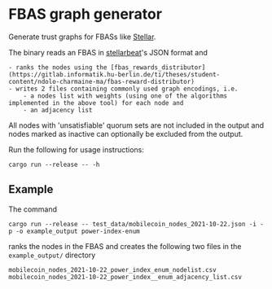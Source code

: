 # FBAS graph generator

Generate trust graphs for FBASs like [Stellar](https://www.stellar.org/).

The binary reads an FBAS in [stellarbeat](https://stellarbeat.io/)'s JSON format and

    - ranks the nodes using the [fbas_rewards_distributor](https://gitlab.informatik.hu-berlin.de/ti/theses/student-content/ndolo-charmaine-ma/fbas-reward-distributor)
    - writes 2 files containing commonly used graph encodings, i.e.
        - a nodes list with weights (using one of the algorithms implemented in the above tool) for each node and
        - an adjacency list

All nodes with 'unsatisfiable' quorum sets are not included in the output and nodes marked as inactive can optionally be excluded from the output.

Run the following for usage instructions:

```
cargo run --release -- -h
```

## Example

The command

```
cargo run --release -- test_data/mobilecoin_nodes_2021-10-22.json -i -p -o example_output power-index-enum
```

ranks the nodes in the FBAS and creates the following two files in the `example_output/` directory

```
mobilecoin_nodes_2021-10-22_power_index_enum_nodelist.csv
mobilecoin_nodes_2021-10-22_power_index__enum_adjacency_list.csv

```
